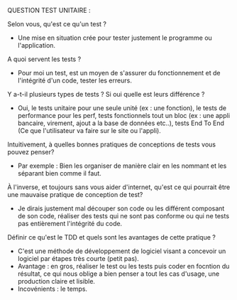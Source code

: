 QUESTION TEST UNITAIRE : 

Selon vous, qu'est ce qu'un test ? 

- Une mise en situation crée pour tester justement le programme ou l'application.

A quoi servent les tests ? 

- Pour moi un test, est un moyen de s'assurer du fonctionnement et de l'intégrité d'un code, tester les erreurs.

Y a-t-il plusieurs types de tests ? Si oui quelle est leurs différence ? 

- Oui, le tests unitaire pour une seule unité (ex : une fonction), le tests de performance pour les perf, tests fonctionnels tout un bloc (ex : une appli bancaire, virement, ajout a la base de données etc..), tests End To End (Ce que l'utilisateur va faire sur le site ou l'appli).

Intuitivement, à quelles bonnes pratiques de conceptions de tests vous pouvez penser?

- Par exemple : Bien les organiser de manière clair en les nommant et les séparant bien comme il faut.

À l'inverse, et toujours sans vous aider d'internet, qu'est ce qui pourrait être une mauvaise pratique de conception de test? 

- Je dirais justement mal découper son code ou les différent composant de son code, réaliser des tests qui ne sont pas conforme ou qui ne tests pas entièrement l'intégrité du code.

Définir ce qu'est le TDD et quels sont les avantages de cette pratique ? 

- C'est une méthode de développement de logiciel visant a concevoir un logiciel par étapes très courte (petit pas).
- Avantage : en gros, réaliser le test ou les tests puis coder en focntion du résultat, ce qui nous oblige a bien penser a tout les cas d'usage, une production claire et lisible.
- Incovénients : le temps.